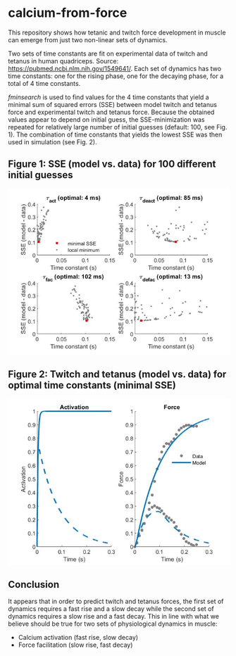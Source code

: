 # calcium-from-force
This repository shows how tetanic and twitch force development in muscle can emerge from just two non-linear sets of dynamics.

Two sets of time constants are fit on experimental data of twitch and tetanus in human quadriceps. Source: https://pubmed.ncbi.nlm.nih.gov/1549641/. Each set of dynamics has two time constants: one for the rising phase, one for the decaying phase, for a total of 4 time constants. 

_fminsearch_ is used to find values for the 4 time constants that yield a minimal sum of squared errors (SSE) between model twitch and tetanus force and experimental twitch and tetanus force. Because the obtained values appear to depend on initial guess, the SSE-minimization was repeated for relatively large number of initial guesses (default: 100, see Fig. 1). The combination of time constants that yields the lowest SSE was then used in simulation (see Fig. 2).

## Figure 1: SSE (model vs. data) for 100 different initial guesses 
![picture](Fig1.jpg)

## Figure 2: Twitch and tetanus (model vs. data) for optimal time constants (minimal SSE)
![picture](Fig2.jpg)

## Conclusion
It appears that in order to predict twitch and tetanus forces, the first set of dynamics requires a fast rise and a slow decay while the second set of dynamics requires a slow rise and a fast decay. This in line with what we believe should be true for two sets of physiological dynamics in muscle:
- Calcium activation (fast rise, slow decay)
- Force facilitation (slow rise, fast decay)
